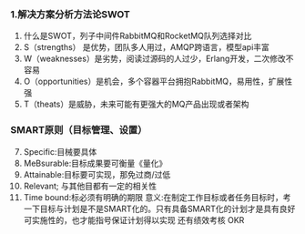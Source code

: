 ### 1.解决方案分析方法论SWOT

 1. 什么是SWOT，列子中间件RabbitMQ和RocketMQ队列选择对比
 2. S（strengths） 是优势，团队多人用过，AMQP跨语言，模型api丰富
 3. W（weaknesses）是劣势，阅读过源码的人过少，Erlang开发，二次修改不容易
 4. O（opportunities）是机会，多个容器平台拥抱RabbitMQ，易用性，扩展性强
 5. T（theats）是威胁，未来可能有更强大的MQ产品出现或者架构
 
 ### SMART原则（目标管理、设置）
 7. Specific:目械要具体
 8. MeBsurable:目标成果要可衡量《量化》
 9. Attainable:目标要可实现，那免过商/过低
 10. Relevant; 与其他目都有一定的相关性
 11. Time bound:标必须有明确的期限
意义:在制定工作目标或者任务目标时，考一下目标与计划是不是SMART化的。只有具备SMART化的计划才是具有良好可实施性的，也才能指号保证计划得以实现
还有绩效考核 OKR



<!--stackedit_data:
eyJoaXN0b3J5IjpbOTE2NTU2ODY2LC0xMjU2MTE2NTA2LDQ4ND
I0MDIyOSwtNTU2MjQxMjE3LC0xNzI4MTYyNDkzXX0=
-->